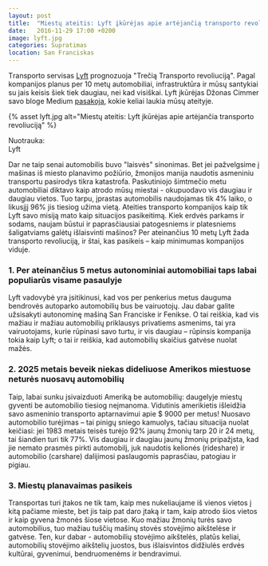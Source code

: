 ```yaml
---
layout: post
title:  "Miestų ateitis: Lyft įkūrėjas apie artėjančią transporto revoliuciją"
date:   2016-11-29 17:00 +0200
image: lyft.jpg
categories: Supratimas
location: San Franciskas
---
```


<p>Тransporto servisas <a href="https://www.lyft.com/" target="_blank">Lyft</a> prognozuoja "Trečią Transporto revoliuciją". Pagal kompanijos planus
per 10 metų automobiliai, infrastruktūra ir mūsų santykiai su jais keisis šiek tiek daugiau, nei kad
visiškai. Lyft įkūrėjas Džonas Cimmer savo bloge Medium <a href="https://medium.com/@johnzimmer/the-third-transportation-revolution-27860f05fa91#.9m7oxz8ac" target="_blank">pasakoja</a>, kokie keliai laukia mūsų
ateityje.
</p>

{% asset lyft.jpg alt="Miestų ateitis: Lyft įkūrėjas apie artėjančia transporto revoliuciją" %}
<div class="lighter smaller" style="margin:12px 0;">
Nuotrauka: <br />Lyft</div>

<p>
Dar ne taip senai automobilis buvo "laisvės" sinonimas. Bet jei pažvelgsime į
mašinas iš miesto planavimo požiūrio, žmonijos manija naudotis asmeniniu transportu pasirodys
tikra katastrofa. Paskutiniojo šimtmečio metu automobiliai diktavo kaip atrodo mūsų miestai -
okupuodavo vis daugiau ir daugiau vietos. Tuo tarpu, įprastas automobilis naudojamas tik 4%
laiko, o likusįjį 96% jis tiesiog užima vietą. Ateities transporto kompanijos kaip tik Lyft savo misiją
mato kaip situacijos pasikeitimą. Kiek erdvės parkams ir sodams, naujam būstui ir paprasčiausiai
patogesniems ir platesniems šaligatviams galėtų išlaisvinti mašinos? Per ateinančius 10 metų Lyft
žada transporto revoliuciją, ir štai, kas pasikeis – kaip minimumas kompanijos viduje.
</p>

<h3>1. Per ateinančius 5 metus autonominiai automobiliai taps labai populiarūs visame pasaulyje </h3>

<p>
Lyft vadovybė yra įsitikinusi, kad vos per penkerius metus dauguma bendrovės autoparko
automobilių bus be vairuotojų. Jau dabar galite užsisakyti autonominę mašiną San Franciske ir
Fenikse. O tai reiškia, kad vis mažiau ir mažiau automobilių priklausys privatiems asmenims, tai
yra vairuotojams, kurie rūpinasi savo turtu, ir vis daugiau – rūpinsis kompanija tokia kaip Lyft; o tai
ir reiškia, kad automobilių skaičius gatvėse nuolat mažės.
</p>

<h3>2. 2025 metais beveik niekas dideliuose Amerikos miestuose neturės nuosavų automobilių</h3>

<p> Taip, labai sunku įsivaizduoti Ameriką be automobilių: daugelyje miestų gyventi be automobilio
tiesiog neįmanoma. Vidutinis amerikietis išleidžia savo asmeninio transporto aptarnavimui apie
$ 9000 per metus! Nuosavo automobilio turėjimas – tai pinigų sniego kamuolys, tačiau situacija nuolat keičiasi:
jei 1983 metais teisės turėjo 92% jaunų žmonių tarp 20 ir 24 metų, tai šiandien turi tik 77%. Vis
daugiau ir daugiau jaunų žmonių pripažįsta, kad jie nemato prasmės pirkti automobilį, juk naudotis
kelionės <span class="italic smaller">(rideshare)</span> ir automobilio <span class="italic smaller">(carshare)</span> dalijimosi paslaugomis paprasčiau, patogiau ir pigiau.
</p>

<h3>3. Miestų planavaimas pasikeis</h3>
<p>
Transportas turi įtakos ne tik tam, kaip mes nukeliaujame iš vienos vietos į kitą pačiame mieste, bet jis
taip pat daro įtaką ir tam, kaip atrodo šios vietos ir kaip gyvena žmonės šiose vietose. Kuo mažiau
žmonių turės savo automobilius, tuo mažiau tuščių mašinų stovės stovėjimo aikštelėse ir
gatvėse. Ten, kur dabar - automobilių stovėjimo aikštelės, platūs keliai, automobilių stovėjimo
aikštelių juostos, bus išlaisvintos didžiulės erdvės kultūrai, gyvenimui, bendruomenėms ir
bendravimui.
</p>
